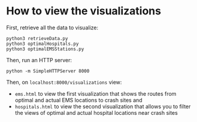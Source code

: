# How to view the visualizations

First, retrieve all the data to visualize:

```
python3 retrieveData.py
python3 optimalHospitals.py
python3 optimalEMSStations.py
```

Then, run an HTTP server:

```
python -m SimpleHTTPServer 8000
```

Then, on `localhost:8000/visualizations` view:
- `ems.html` to view the first visualization that shows the routes from optimal and actual EMS locations to crash sites and
- `hospitals.html` to view the second visualization that allows you to filter the views of optimal and actual hospital locations near crash sites

